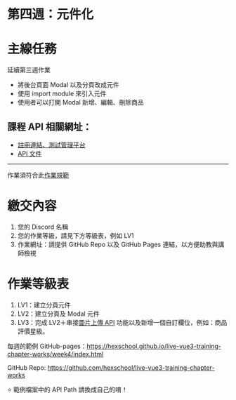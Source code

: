第四週：元件化
===

# 主線任務

延續第三週作業

- 將後台頁面 Modal 以及分頁改成元件
- 使用 import module 來引入元件
- 使用者可以打開 Modal 新增、編輯、刪除商品

## 課程 API 相關網址：

- [註冊連結、測試管理平台](https://vue3-course-api.hexschool.io/)
- [API 文件](https://hexschool.github.io/vue3-courses-swaggerDoc/#/)

***

作業須符合此[作業規範](https://hackmd.io/XbKPYiE9Ru6G0sAfB5PBJw)

# 繳交內容

1. 您的 Discord 名稱
1. 您的作業等級，請見下方等級表，例如 LV1
1. 作業網址：請提供 GitHub Repo 以及 GitHub Pages 連結，以方便助教與講師檢視

# 作業等級表

1. LV1：建立分頁元件
1. LV2：建立分頁及 Modal 元件
1. LV3：完成 LV2＋串接[圖片上傳 API](https://hexschool.github.io/vue3-courses-swaggerDoc/#/%E7%AE%A1%E7%90%86%E6%8E%A7%E5%88%B6%E5%8F%B0%20-%20%E4%B8%8A%E5%82%B3%E5%9C%96%E7%89%87(Upload)/post_v2_api__api_path__admin_upload) 功能以及新增一個自訂欄位，例如：商品評價星級。

每週的範例 GitHub-pages：https://hexschool.github.io/live-vue3-training-chapter-works/week4/index.html

GitHub Repo: https://github.com/hexschool/live-vue3-training-chapter-works

⭐️ 範例檔案中的 API Path 請換成自己的唷！